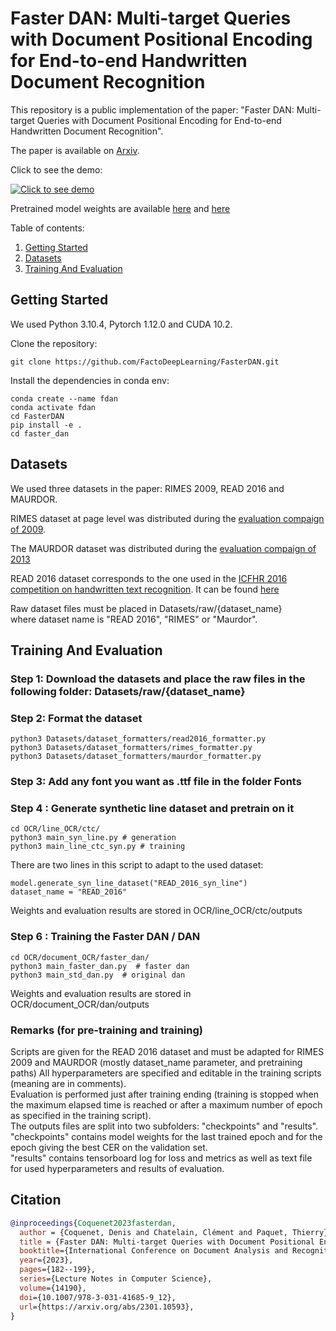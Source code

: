 # Faster DAN: Multi-target Queries with Document Positional Encoding for End-to-end Handwritten Document Recognition
This repository is a public implementation of the paper: "Faster DAN: Multi-target Queries with Document Positional Encoding for End-to-end Handwritten Document Recognition".

The paper is available on [Arxiv](https://arxiv.org/abs/2301.10593).

Click to see the demo:

[![Click to see demo](https://img.youtube.com/vi/fbLGhGN7ocg/0.jpg)](https://youtu.be/fbLGhGN7ocg?list=PLW90lu1l3ue9a2I9i0CLZM_orlnxoxv3g)


Pretrained model weights are available [here](https://git.litislab.fr/dcoquenet/fasterdan) and [here](https://zenodo.org/record/7568900#.Y9Iz_hyZPbY)


Table of contents:
1. [Getting Started](#Getting-Started)
2. [Datasets](#Datasets)
3. [Training And Evaluation](#Training-and-evaluation)

## Getting Started

We used Python 3.10.4, Pytorch 1.12.0 and CUDA 10.2.

Clone the repository:

```
git clone https://github.com/FactoDeepLearning/FasterDAN.git
```

Install the dependencies in conda env:

```
conda create --name fdan
conda activate fdan
cd FasterDAN
pip install -e .
cd faster_dan
```


## Datasets
We used three datasets in the paper: RIMES 2009, READ 2016 and MAURDOR.

RIMES dataset at page level was distributed during the [evaluation compaign of 2009](https://ieeexplore.ieee.org/document/5277557).

The MAURDOR dataset was distributed during the [evaluation compaign of 2013](https://ieeexplore.ieee.org/document/6854572)

READ 2016 dataset corresponds to the one used in the [ICFHR 2016 competition on handwritten text recognition](https://ieeexplore.ieee.org/document/7814136).
It can be found [here](https://zenodo.org/record/1164045#.YiINkBvjKEA)



Raw dataset files must be placed in Datasets/raw/{dataset_name} \
where dataset name is "READ 2016", "RIMES" or "Maurdor".

## Training And Evaluation
### Step 1: Download the datasets and place the raw files in the following folder: Datasets/raw/{dataset_name}

### Step 2: Format the dataset
```
python3 Datasets/dataset_formatters/read2016_formatter.py
python3 Datasets/dataset_formatters/rimes_formatter.py
python3 Datasets/dataset_formatters/maurdor_formatter.py
```

### Step 3: Add any font you want as .ttf file in the folder Fonts

### Step 4 : Generate synthetic line dataset and pretrain on it
```
cd OCR/line_OCR/ctc/
python3 main_syn_line.py # generation
python3 main_line_ctc_syn.py # training
```
There are two lines in this script to adapt to the used dataset:
```
model.generate_syn_line_dataset("READ_2016_syn_line")
dataset_name = "READ_2016"
```

Weights and evaluation results are stored in OCR/line_OCR/ctc/outputs

### Step 6 : Training the Faster DAN / DAN
```
cd OCR/document_OCR/faster_dan/
python3 main_faster_dan.py  # faster dan
python3 main_std_dan.py  # original dan
```


Weights and evaluation results are stored in OCR/document_OCR/dan/outputs


### Remarks (for pre-training and training)
Scripts are given for the READ 2016 dataset and must be adapted for RIMES 2009 and MAURDOR (mostly dataset_name parameter, and pretraining paths)
All hyperparameters are specified and editable in the training scripts (meaning are in comments).\
Evaluation is performed just after training ending (training is stopped when the maximum elapsed time is reached or after a maximum number of epoch as specified in the training script).\
The outputs files are split into two subfolders: "checkpoints" and "results". \
"checkpoints" contains model weights for the last trained epoch and for the epoch giving the best CER on the validation set. \
"results" contains tensorboard log for loss and metrics as well as text file for used hyperparameters and results of evaluation.
## Citation

```bibtex
@inproceedings{Coquenet2023fasterdan,
  author = {Coquenet, Denis and Chatelain, Clément and Paquet, Thierry},
  title = {Faster DAN: Multi-target Queries with Document Positional Encoding for End-to-end Handwritten Document Recognition},
  booktitle={International Conference on Document Analysis and Recognition (ICDAR)},
  year={2023},
  pages={182--199},
  series={Lecture Notes in Computer Science},
  volume={14190},
  doi={10.1007/978-3-031-41685-9_12},
  url={https://arxiv.org/abs/2301.10593},
}
```

